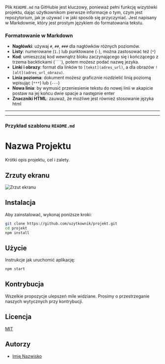 Plik `README.md` na GitHubie jest kluczowy, ponieważ pełni funkcję wizytówki projektu, dając użytkownikom pierwsze informacje o tym, czym jest repozytorium, jak je używać i w jaki sposób się przyczyniać. Jest napisany w Markdownie, który jest prostym językiem do formatowania tekstu.

### Formatowanie w Markdown

- **Nagłówki**: używaj `#`, `##`, `###` dla nagłówków różnych poziomów.
- **Listy**: numerowane (`1.`) lub punktowane (`-`), można zastosować też (`*`)
- **Kod**: umieszczaj kod wewnątrz bloku zaczynającego się i kończącego z trzema backtickami (`` ``` ``), potem możesz podać nazwę jezyka.
- **Linki i obrazy**: format dla linków to `[tekst](adres_url)`, a dla obrazów `![alt](adres_url_obrazu)`.
- **Linia pozioma**: dokument możesz graficznie rozdzielić linią poziomą wpisując (``` *** ```) lub (``` --- ```)
- **Nowa linia**: by wymusić przeniesienie tekstu do nowej linii w akapicie postaw na jej końcu dwie spacje a następnie enter
- **Znaczniki HTML**: zauważ, że możliwe jest również stosowanie języka html

***
***

### Przykład szablonu `README.md`


# Nazwa Projektu

Krótki opis projektu, cel i zalety.

## Zrzuty ekranu

![Zrzut ekranu](link_do_zrzutu.png)

## Instalacja

Aby zainstalować, wykonaj poniższe kroki:

```bash
git clone https://github.com/uzytkownik/projekt.git
cd projekt
npm install
```

## Użycie

Instrukcje jak uruchomić aplikację:

```bash
npm start
```

## Kontrybucja

Wszelkie propozycje ulepszeń mile widziane. Prosimy o przestrzeganie naszych wytycznych przy kontrybucji.

## Licencja

[MIT](https://opensource.org/licenses/MIT)

## Autorzy

- [Imię Nazwisko](https://github.com/uzytkownik)
